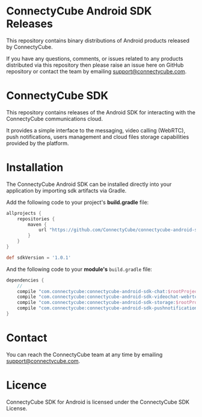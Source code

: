 # ConnectyCube Android SDK Releases

This repository contains binary distributions of Android products released by ConnectyCube.

If you have any questions, comments, or issues related to any products distributed via this repository then please raise an issue here on GitHub repository or contact the team by emailing support@connectycube.com.

# ConnectyCube SDK

This repository contains releases of the Android SDK for interacting with the ConnectyCube communications cloud.

It provides a simple interface to the messaging, video calling (WebRTC), push notifications, users management and cloud files storage capabilities provided by the platform. 

# Installation

The ConnectyCube Android SDK can be installed directly into your application by importing sdk artifacts via Gradle.

Add the following code to your project's **build.gradle** file:

```groovy
allprojects {
    repositories {
        maven {
            url "https://github.com/ConnectyCube/connectycube-android-sdk-releases/raw/master/"
        }
    }
}

def sdkVersion = '1.0.1'
```

And the following code to your **module's** `build.gradle` file:

```groovy
dependencies {
    //
    сompile "com.connectycube:connectycube-android-sdk-chat:$rootProject.sdkVersion" // all transitive modules will be included automatically
    сompile "com.connectycube:connectycube-android-sdk-videochat-webrtc:$rootProject.sdkVersion"
    сompile "com.connectycube:connectycube-android-sdk-storage:$rootProject.sdkVersion"
    сompile "com.connectycube:connectycube-android-sdk-pushnotifications:$rootProject.sdkVersion"
}
```

# Contact

You can reach the ConnectyCube team at any time by emailing [support@connectycube.com](mailto:support@connectycube.com).

# Licence 

ConnectyCube SDK for Android is licensed under the ConnectyCube SDK License.

